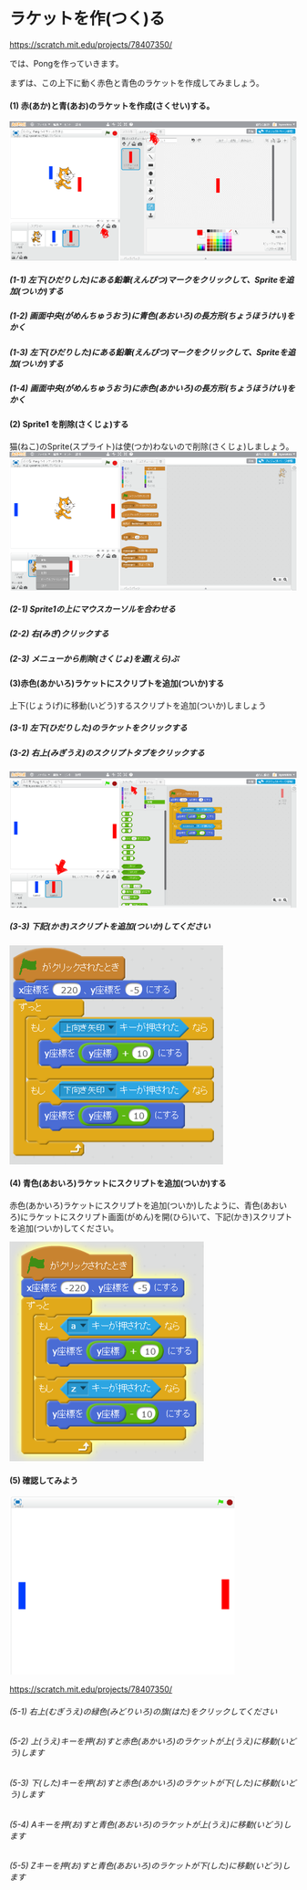 # ラケットを作(つく)る
https://scratch.mit.edu/projects/78407350/

では、Pongを作っていきます。





まずは、この上下に動く赤色と青色のラケットを作成してみましょう。


#### (1) 赤(あか)と青(あお)のラケットを作成(さくせい)する。
![](create_racket_001a.png)
##### (1-1) 左下(ひだりした)にある鉛筆(えんぴつ)マークをクリックして、Spriteを追加(ついか)する
##### (1-2) 画面中央(がめんちゅうおう)に青色(あおいろ)の長方形(ちょうほうけい)をかく
##### (1-3) 左下(ひだりした)にある鉛筆(えんぴつ)マークをクリックして、Spriteを追加(ついか)する
##### (1-4) 画面中央(がめんちゅうおう)に赤色(あかいろ)の長方形(ちょうほうけい)をかく

#### (2) Sprite1 を削除(さくじょ)する
猫(ねこ)のSprite(スプライト)は使(つか)わないので削除(さくじょ)しましょう。
![](create_racket_002a.png)
##### (2-1) Sprite1の上にマウスカーソルを合わせる
##### (2-2) 右(みぎ)クリックする
##### (2-3) メニューから削除(さくじょ)を選(えら)ぶ

#### (3)赤色(あかいろ)ラケットにスクリプトを追加(ついか)する
上下(じょうげ)に移動(いどう)するスクリプトを追加(ついか)しましょう
##### (3-1) 左下(ひだりした)のラケットをクリックする
##### (3-2) 右上(みぎうえ)のスクリプトタブをクリックする
![](create_racket_004a.png)

##### (3-3) 下記(かき)スクリプトを追加(ついか)してください
![](racket_script_001a.png)

#### (4) 青色(あおいろ)ラケットにスクリプトを追加(ついか)する
赤色(あかいろ)ラケットにスクリプトを追加(ついか)したように、青色(あおいろ)にラケットにスクリプト画面(がめん)を開(ひら)いて、下記(かき)スクリプトを追加(ついか)してください。

![](racket_script_002a.png)


#### (5) 確認してみよう
![](create_racket_005a.png)

https://scratch.mit.edu/projects/78407350/

###### (5-1) 右上(むぎうえ)の緑色(みどりいろ)の旗(はた)をクリックしてください
###### (5-2) 上(うえ)キーを押(お)すと赤色(あかいろ)のラケットが上(うえ)に移動(いどう)します
###### (5-3) 下(した)キーを押(お)すと赤色(あかいろ)のラケットが下(した)に移動(いどう)します
###### (5-4) Aキーを押(お)すと青色(あおいろ)のラケットが上(うえ)に移動(いどう)します
###### (5-5) Zキーを押(お)すと青色(あおいろ)のラケットが下(した)に移動(いどう)します




